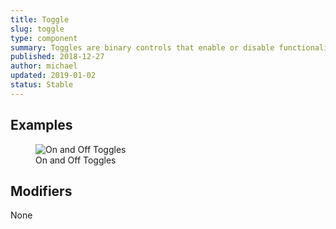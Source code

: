 ```yaml
---
title: Toggle
slug: toggle
type: component
summary: Toggles are binary controls that enable or disable functionality in the UI. Interaction with Toggles should take immediate effect and not require an additional control to save their states. Accompanying labels should be clear and direct so the user easily understands the outcome of the interaction.
published: 2018-12-27
author: michael
updated: 2019-01-02
status: Stable
---
```


##  Examples

<figure>
    <img src="/static/images/toggles.png" alt="On and Off Toggles">
    <figcaption>On and Off Toggles</figcaption>
</figure>

## Modifiers
None